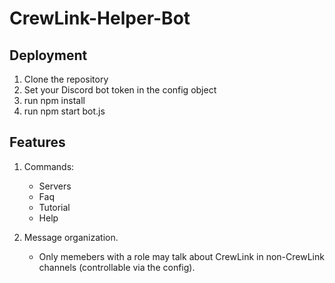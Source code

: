 # CrewLink-Helper-Bot

## Deployment

1. Clone the repository
2. Set your Discord bot token in the config object
2. run npm install
3. run npm start bot.js

## Features

1. Commands:
      - Servers
      - Faq
      - Tutorial
      - Help
      
2. Message organization. 
      - Only memebers with a role may talk about CrewLink in non-CrewLink channels (controllable via the config).
